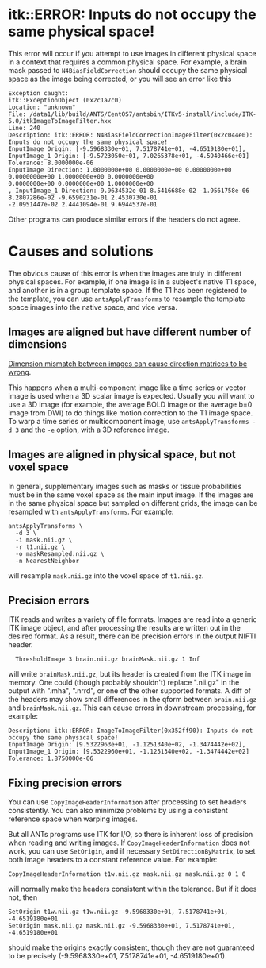 # itk::ERROR: Inputs do not occupy the same physical space!

This error will occur if you attempt to use images in different physical space in a context that requires a common physical space. For example, a brain mask passed to `N4BiasFieldCorrection` should occupy the same physical space as the image being corrected, or you will see an error like this

```
Exception caught:
itk::ExceptionObject (0x2c1a7c0)
Location: "unknown"
File: /data1/lib/build/ANTS/CentOS7/antsbin/ITKv5-install/include/ITK-5.0/itkImageToImageFilter.hxx
Line: 240
Description: itk::ERROR: N4BiasFieldCorrectionImageFilter(0x2c044e0): Inputs do not occupy the same physical space!
InputImage Origin: [-9.5968330e+01, 7.5178741e+01, -4.6519180e+01], InputImage_1 Origin: [-9.5723050e+01, 7.0265378e+01, -4.5940466e+01]
Tolerance: 8.0000000e-06
InputImage Direction: 1.0000000e+00 0.0000000e+00 0.0000000e+00
0.0000000e+00 1.0000000e+00 0.0000000e+00
0.0000000e+00 0.0000000e+00 1.0000000e+00
, InputImage_1 Direction: 9.9634532e-01 8.5416688e-02 -1.9561758e-06
8.2807286e-02 -9.6590231e-01 2.4530730e-01
-2.0951447e-02 2.4441094e-01 9.6944537e-01
```

Other programs can produce similar errors if the headers do not agree.


# Causes and solutions

The obvious cause of this error is when the images are truly in different physical spaces. For example, if one image is in a subject's native T1 space, and another is in a group template space. If the T1 has been registered to the template, you can use `antsApplyTransforms` to resample the template space images into the native space, and vice versa. 

## Images are aligned but have different number of dimensions

[Dimension mismatch between images can cause direction matrices to be wrong](https://github.com/ANTsX/ANTs/issues/250).

This happens when a multi-component image like a time series or vector image is used when a 3D scalar image is expected. Usually you will want to use a 3D image (for example, the average BOLD image or the average b=0 image from DWI) to do things like motion correction to the T1 image space. To warp a time series or multicomponent image, use `antsApplyTransforms -d 3` and the `-e` option, with a 3D reference image.


## Images are aligned in physical space, but not voxel space

In general, supplementary images such as masks or tissue probabilities must be in the same voxel space as the main input image. If the images are in the same physical space but sampled on different grids, the image can be resampled with `antsApplyTransforms`. For example:

```
antsApplyTransforms \
  -d 3 \
  -i mask.nii.gz \
  -r t1.nii.gz \
  -o maskResampled.nii.gz \
  -n NearestNeighbor 
```

will resample `mask.nii.gz` into the voxel space of `t1.nii.gz`.


## Precision errors 

ITK reads and writes a variety of file formats. Images are read into a generic ITK image object, and after processing the results are written out in the desired format. As a result, there can be precision errors in the output NIFTI header.

```
  ThresholdImage 3 brain.nii.gz brainMask.nii.gz 1 Inf
```

will write `brainMask.nii.gz`, but its header is created from the ITK image in memory. One could (though probably shouldn't) replace ".nii.gz" in the output with ".mha", ".nrrd", or one of the other supported formats. A diff of the headers may show small differences in the qform between `brain.nii.gz` and `brainMask.nii.gz`. This can cause errors in downstream processing, for example: 

```
Description: itk::ERROR: ImageToImageFilter(0x352ff90): Inputs do not occupy the same physical space!
InputImage Origin: [9.5322963e+01, -1.1251340e+02, -1.3474442e+02], InputImage_1 Origin: [9.5322960e+01, -1.1251340e+02, -1.3474442e+02]
Tolerance: 1.8750000e-06
```

## Fixing precision errors

You can use `CopyImageHeaderInformation` after processing to set headers consistently. You can also minimize problems by using a consistent reference space when warping images. 

But all ANTs programs use ITK for I/O, so there is inherent loss of precision when reading and writing images. If `CopyImageHeaderInformation` does not work, you can use `SetOrigin`, and if necessary `SetDirectionByMatrix`, to set both image headers to a constant reference value. For example:

```
CopyImageHeaderInformation t1w.nii.gz mask.nii.gz mask.nii.gz 0 1 0 
```

will normally make the headers consistent within the tolerance. But if it does not, then

```
SetOrigin t1w.nii.gz t1w.nii.gz -9.5968330e+01, 7.5178741e+01, -4.6519180e+01
SetOrigin mask.nii.gz mask.nii.gz -9.5968330e+01, 7.5178741e+01, -4.6519180e+01
```

should make the origins exactly consistent, though they are not guaranteed to be precisely (-9.5968330e+01, 7.5178741e+01, -4.6519180e+01).
